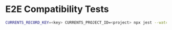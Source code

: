 # E2E Compatibility Tests

```sh
CURRENTS_RECORD_KEY=<key> CURRENTS_PROJECT_ID=<project> npx jest --watch
```
